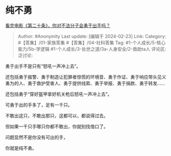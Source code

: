 # 纯不勇
[看完电影《第二十条》，你对不法分子会勇于出手吗？](https://www.zhihu.com/question/645020777/answer/3405863282)

> Author: #Anonymity
> Last update: [编辑于 2024-02-23]
> Link:
> Category: #【答集】/01-家族答集 #【答集】/04-社科答集
> Tag: #1-个人成长/5-核心能力/5b-学逻辑 #1-个人成长/3-处世之道/3a-人身安全/2-救助ta人 
> 评论区:
> 泛讨论:

勇于出手不是只有“怒吼一声冲上去”。

还包括勇于报警、勇于制造让犯罪者惊慌的环境音、勇于作证、勇于响应带头见义勇为的人、勇于救护受害人、勇于提供线索、勇于举报、勇于捐款、勇于转发……

还包括勇于“穿好盔甲拿好机关枪后怒吼一声冲上去”。

可勇于出的手多了，足有一千只。

不敢出这只，不敢出那只，这都可以，都说得过去。

但如果一千只手哪只你都不敢出，你就别找借口了。

问题显然不是你没有可出的手，

你就是纯不勇。
